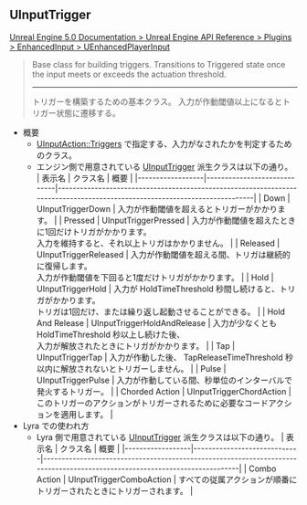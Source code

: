 ## UInputTrigger

[Unreal Engine 5.0 Documentation > Unreal Engine API Reference > Plugins > EnhancedInput > UEnhancedPlayerInput](https://docs.unrealengine.com/5.0/en-US/API/Plugins/EnhancedInput/UEnhancedPlayerInput/)

> Base class for building triggers.
> Transitions to Triggered state once the input meets or exceeds the actuation threshold.
> 
> ----
> トリガーを構築するための基本クラス。
> 入力が作動閾値以上になるとトリガー状態に遷移する。

* 概要
	* [UInputAction::Triggers] で指定する、入力がなされたかを判定するためのクラス。
	* エンジン側で用意されている [UInputTrigger] 派生クラスは以下の通り。
		| 表示名           | クラス名                    | 概要                                                                                                                       |
		|------------------|-----------------------------|----------------------------------------------------------------------------------------------------------------------------|
		| Down             | UInputTriggerDown           | 入力が作動閾値を超えるとトリガーがかかります。                                                                             |
		| Pressed          | UInputTriggerPressed        | 入力が作動閾値を超えたときに1回だけトリガがかかります。 <br> 入力を維持すると、それ以上トリガはかかりません。              |
		| Released         | UInputTriggerReleased       | 入力が作動閾値を超える間、トリガは継続的に復帰します。 <br> 入力が作動閾値を下回ると1度だけトリガがかかります。            |
		| Hold             | UInputTriggerHold           | 入力が HoldTimeThreshold 秒間し続けると、トリガがかかります。 <br> トリガは1回だけ、または繰り返し起動させることができる。 |
		| Hold And Release | UInputTriggerHoldAndRelease | 入力が少なくとも HoldTimeThreshold 秒以上し続けた後、  <br>  入力が解放されたときにトリガがかかります。                    |
		| Tap              | UInputTriggerTap            | 入力が作動した後、 TapReleaseTimeThreshold 秒以内に解放されないとトリガーしません。                                        |
		| Pulse            | UInputTriggerPulse          | 入力が作動している間、秒単位のインターバルで発火するトリガー。                                                             |
		| Chorded Action   | UInputTriggerChordAction    | このトリガーのアクションがトリガーされるために必要なコードアクションを適用します。                                         |
* Lyra での使われ方
	* Lyra 側で用意されている [UInputTrigger] 派生クラスは以下の通り。
		| 表示名           | クラス名                    | 概要                                                                                                                       |
		|------------------|-----------------------------|----------------------------------------------------------------------------------------------------------------------------|
		| Combo Action     | UInputTriggerComboAction    | すべての従属アクションが順番にトリガーされたときにトリガーされます。                                                       |


<!--- ページ内のリンク --->

<!--- 自前の画像へのリンク --->

<!--- generated --->
[UInputAction::Triggers]: ../../UE/Input/UInputAction.md#uinputactiontriggers
[UInputTrigger]: ../../UE/Input/UInputTrigger.md#uinputtrigger
